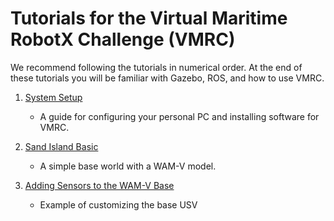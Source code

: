 # Tutorials for the Virtual Maritime RobotX Challenge (VMRC)

We recommend following the tutorials in numerical order. At the end of these tutorials you will be familiar with Gazebo, ROS, and how to use VMRC.

1. [System Setup](https://bitbucket.org/osrf/vmrc/wiki/tutorials/SystemSetup)
    * A guide for configuring your personal PC and installing software for VMRC.

2. [Sand Island Basic](https://bitbucket.org/osrf/vmrc/wiki/tutorials/Sand_Island_Basic)
    * A simple base world with a WAM-V model.

3. [Adding Sensors to the WAM-V Base](https://bitbucket.org/osrf/vmrc/wiki/edit/tutorials/AddingWamvSensors)
    * Example of customizing the base USV